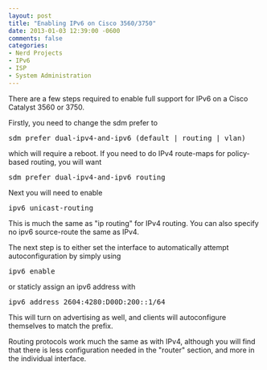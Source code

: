 ```yaml
---
layout: post
title: "Enabling IPv6 on Cisco 3560/3750"
date: 2013-01-03 12:39:00 -0600
comments: false
categories:
- Nerd Projects
- IPv6
- ISP
- System Administration
---
```

There are a few steps required to enable full support for IPv6 on a Cisco Catalyst 3560 or 3750.

<!--more-->

Firstly, you need to change the sdm prefer to
<pre>sdm prefer dual-ipv4-and-ipv6 (default | routing | vlan)</pre>
which will require a reboot. If you need to do IPv4 route-maps for policy-based routing, you will want
<pre>sdm prefer dual-ipv4-and-ipv6 routing</pre>
Next you will need to enable
<pre>ipv6 unicast-routing</pre>
This is much the same as "ip routing" for IPv4 routing. You can also specify no ipv6 source-route the same as IPv4.

The next step is to either set the interface to automatically attempt autoconfiguration by simply using
<pre>ipv6 enable</pre>
or staticly assign an ipv6 address with
<pre>ipv6 address 2604:4280:D00D:200::1/64</pre>
This will turn on advertising as well, and clients will autoconfigure themselves to match the prefix.

Routing protocols work much the same as with IPv4, although you will find that there is less configuration needed in the "router" section, and more in the individual interface.
